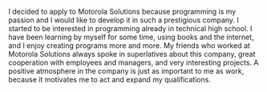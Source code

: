 ﻿I decided to apply to Motorola Solutions because programming is my passion and 
I would like to develop it in such a prestigious company. 
I started to be interested in programming already in technical high school. 
I have been learning by myself for some time, using books and the internet, 
and I enjoy creating programs more and more. My friends who worked at Motorola Solutions 
always spoke in superlatives about this company, great cooperation with employees and managers, 
and very interesting projects. A positive atmosphere in the company 
is just as important to me as work, because it motivates me to act and expand my qualifications.